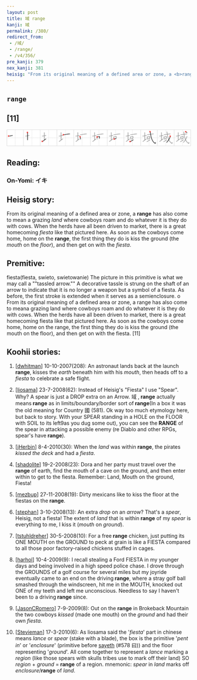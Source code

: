 ```yaml
---
layout: post
title: 域 range
kanji: 域
permalink: /380/
redirect_from:
 - /域/
 - /range/
 - /v4/356/
pre_kanji: 379
nex_kanji: 381
heisig: "From its original meaning of a defined area or zone, a <b>range</b> has also come to mean a grazing <i>land</i> where cowboys roam and do whatever it is they do with cows. When the herds have all been driven to market, there is a great homecoming <i>fiesta</i> like that pictured here. As soon as the cowboys come home, home on the <b>range</b>, the first thing they do is kiss the ground (the <i>mouth</i> on the <i>floor</i>), and then get on with the <i>fiesta</i>. fiesta(fiesta, swieto, swietowanie) The picture in this primitive is what we may call a ""tassled arrow."" A decorative tassle is strung on the shaft of an arrow to indicate that it is no longer a weapon but a symbol of a fiesta. As before, the first stroke is extended when it serves as a semienclosure. o From its original meaning of a defined area or zone, a range has also come to meana grazing land where cowboys roam and do whatever it is they do with cows. When the herds have all been driven to market, there is a great homecoming fiesta like that pictured here. As soon as the cowboys come home, home on the range, the first thing they do is kiss the ground (the mouth on the floor), and then get on with the fiesta. [11]"
---
```


## `range`

## [11]

<div class="stroke"><img src="../images/E59F9F.png" /></div>

## Reading:

### On-Yomi: イキ

## Heisig story:

From its original meaning of a defined area or zone, a <b>range</b> has also come to mean a grazing <i>land</i> where cowboys roam and do whatever it is they do with cows. When the herds have all been driven to market, there is a great homecoming <i>fiesta</i> like that pictured here. As soon as the cowboys come home, home on the <b>range</b>, the first thing they do is kiss the ground (the <i>mouth</i> on the <i>floor</i>), and then get on with the <i>fiesta</i>.

## Premitive:

fiesta(fiesta, swieto, swietowanie) The picture in this primitive is what we may call a ""tassled arrow."" A decorative tassle is strung on the shaft of an arrow to indicate that it is no longer a weapon but a symbol of a fiesta. As before, the first stroke is extended when it serves as a semienclosure. o From its original meaning of a defined area or zone, a range has also come to meana grazing land where cowboys roam and do whatever it is they do with cows. When the herds have all been driven to market, there is a great homecoming fiesta like that pictured here. As soon as the cowboys come home, home on the range, the first thing they do is kiss the ground (the mouth on the floor), and then get on with the fiesta. [11]

## Koohii stories:

1) [<a href="http://kanji.koohii.com/profile/dwhitman">dwhitman</a>] 10-10-2007(208): An astronaut lands back at the launch<strong> range</strong>, kisses the <em>earth</em> beneath him with his <em>mouth</em>, then heads off to a <em>fiesta</em> to celebrate a safe flight.

2) [<a href="http://kanji.koohii.com/profile/liosama">liosama</a>] 23-7-2008(62): Instead of Heisig&#039;s &quot;Fiesta&quot; I use &quot;Spear&quot;. Why? A spear is just a DROP extra on an Arrow. 域 ,<strong> range</strong> actually means<strong> range</strong> as in limits/boundary/border sort of<strong> range</strong>(In a box it was the old meaning for Country 國 (581). Ok way too much etymology here, but back to story. With your SPEAR standing in a HOLE on the FLOOR with SOIL to its left9as you dug some out), you can see the<strong> RANGE</strong> of the spear in attacking a possible enemy (re Diablo and other RPGs, spear&#039;s have<strong> range</strong>).

3) [<a href="http://kanji.koohii.com/profile/jHerbin">jHerbin</a>] 8-4-2010(30): When the <em>land</em> was within <strong>range</strong>, the pirates <em>kissed the deck</em> and had a <em>fiesta</em>.

4) [<a href="http://kanji.koohii.com/profile/shadolite">shadolite</a>] 19-2-2008(23): Dora and her party must travel over the<strong> range</strong> of earth, find the mouth of a cave on the ground, and then enter within to get to the fiesta. Remember: Land, Mouth on the ground, Fiesta!

5) [<a href="http://kanji.koohii.com/profile/mezbup">mezbup</a>] 27-11-2008(19): Dirty mexicans like to kiss the floor at the fiestas on the<strong> range</strong>.

6) [<a href="http://kanji.koohii.com/profile/stephan">stephan</a>] 3-10-2008(13): An extra <em>drop</em> on an <em>arrow</em>? That&#039;s a <em>spear</em>, Heisig, not a fiesta! The extent of <em>land</em> that is within<strong> range</strong> of my <em>spear</em> is everything to me, I kiss it (<em>mouth</em> on <em>ground</em>).

7) [<a href="http://kanji.koohii.com/profile/tstuhldreher">tstuhldreher</a>] 30-5-2008(10): For a free<strong> range</strong> chicken, just putting its ONE MOUTH on the GROUND to peck at grain is like a FIESTA compared to all those poor factory-raised chickens stuffed in cages.

8) [<a href="http://kanji.koohii.com/profile/harhol">harhol</a>] 10-4-2009(9): I recall stealing a Ford FIESTA in my younger days and being involved in a high speed police chase. I drove through the GROUNDS of a golf course for several miles but my joyride eventually came to an end on the driving<strong> range</strong>, where a stray golf ball smashed through the windscreen, hit me in the MOUTH, knocked out ONE of my teeth and left me unconscious. Needless to say I haven&#039;t been to a driving<strong> range</strong> since.

9) [<a href="http://kanji.koohii.com/profile/JasonCRomero">JasonCRomero</a>] 7-9-2009(8): Out on the <strong>range</strong> in Brokeback Mountain the two cowboys <em>kissed</em> (made one mouth) on the <em>ground</em> and had their own <em>fiesta</em>.

10) [<a href="http://kanji.koohii.com/profile/Stevieman">Stevieman</a>] 17-3-2010(6): As liosama said the &#039;<em>fiesta</em>&#039; part in chinese means <em>lance</em> or <em>spear</em> (stake with a blade), the box is the primitive &#039;<em>pent in</em>&#039; or &#039;<em>enclosure</em>&#039; (primitive before <a href="../v4/578">sayeth</a> (#578 曰)) and the floor representing &#039;<em>ground</em>&#039;. All come together to represent a <em>lance</em> marking a <em>region</em> (like those spears with skulls tribes use to mark off their land) SO <em>region</em> + <em>ground</em> =<strong> range</strong> of a region. mnemonic: <em>spear</em> in <em>land</em> marks off <em>enclosure</em>/<strong>range</strong> of <em>land</em>.
